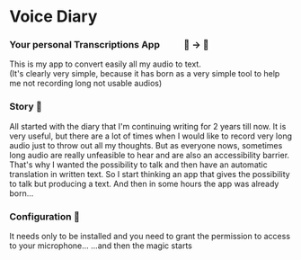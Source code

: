 # Voice Diary
### Your personal Transcriptions App &nbsp;&nbsp;&nbsp;&nbsp;&nbsp;&nbsp;&nbsp;&nbsp;&nbsp;   :microphone: ->   :scroll:
This is my app to convert easily all my audio to text.  
(It's clearly very simple, because it has born as a very simple tool to help me not recording long not usable audios)


### Story :seedling:
All started with the diary that I'm continuing writing for 2 years till now.
It is very useful, but there are a lot of times when I would like to record very long audio just to throw out all my thoughts. But as everyone nows, sometimes long audio
are really unfeasible to hear and are also an accessibility barrier. That's why I wanted the possibility to talk and then have an automatic translation in written text.
So I start thinking an app that gives the possibility to talk but producing a text.
And then in some hours the app was already born...

### Configuration  :wrench:
It needs only to be installed and you need to grant the permission to access to your microphone...
...and then the magic starts 
